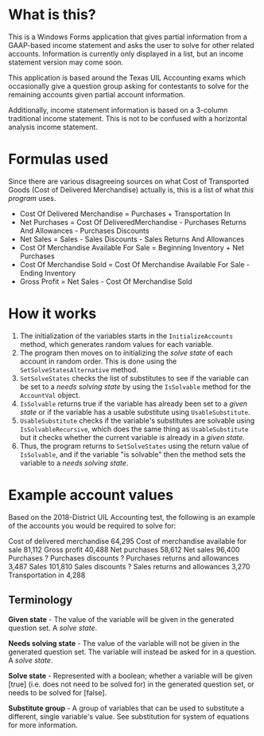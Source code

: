 # What is this?
This is a Windows Forms application that gives partial information from a GAAP-based income statement and asks the user to solve for other related accounts. Information is currently only displayed in a list, but an income statement version may come soon.

This application is based around the Texas UIL Accounting exams which occasionally give a question group asking for contestants to solve for the remaining accounts given partial account information. 

Additionally, income statement information is based on a 3-column traditional income statement. This is not to be confused with a horizontal analysis income statement. 

# Formulas used
Since there are various disagreeing sources on what Cost of Transported Goods (Cost of Delivered Merchandise) actually is, this is a list of what *this program* uses.
* Cost Of Delivered Merchandise = Purchases + Transportation In
* Net Purchases = Cost Of DeliveredMerchandise - Purchases Returns And Allowances - Purchases Discounts
* Net Sales = Sales - Sales Discounts - Sales Returns And Allowances
* Cost Of Merchandise Available For Sale = Beginning Inventory + Net Purchases
* Cost Of Merchandise Sold = Cost Of Merchandise Available For Sale - Ending Inventory
* Gross Profit = Net Sales - Cost Of Merchandise Sold

# How it works

1. The initialization of the variables starts in the `InitializeAccounts` method, which generates random values for each variable.
2.  The program then moves on to initializing the *solve state* of each account in random order. This is done using the `SetSolveStatesAlternative` method. 
3.  `SetSolveStates` checks the list of substitutes to see if the variable can be set to a *needs solving state* by using the `IsSolvable` method for the `AccountVal` object.
4.  `IsSolvable` returns true if the variable has already been set to a *given state* or if the variable has a usable substitute using `UsableSubstitute`.
5.  `UsableSubstitute` checks if the variable's substitutes are solvable using `IsSolvableRecursive`, which does the same thing as `UsableSubstitute` but it checks whether the current variable is already in a *given state*.
6.  Thus, the program returns to `SetSolveStates` using the return value of `IsSolvable`, and if the variable "is solvable" then the method sets the variable to a *needs solving state*.

# Example account values

Based on the 2018-District UIL Accounting test, the following is an example of the accounts you would be required to solve for:

Cost of delivered merchandise             64,295
Cost of merchandise available for sale	  81,112
Gross profit	                            40,488
Net purchases	                            58,612
Net sales	                                96,400
Purchases	                                  ?
Purchases discounts	                        ?
Purchases returns and allowances	         3,487
Sales	                                   101,810
Sales discounts	                            ?
Sales returns and allowances	             3,270
Transportation in	                         4,288

## Terminology
**Given state** - The value of the variable will be given in the generated question set. A *solve state*.

**Needs solving state** - The value of the variable will not be given in the generated question set. The variable will instead be asked for in a question. A *solve state*.

**Solve state** - Represented with a boolean; whether a variable will be given \[true\] (i.e. does not need to be solved for) in the generated question set, or needs to be solved for \[false\].

**Substitute group** - A group of variables that can be used to substitute a different, single variable's value. See substitution for system of equations for more information.
